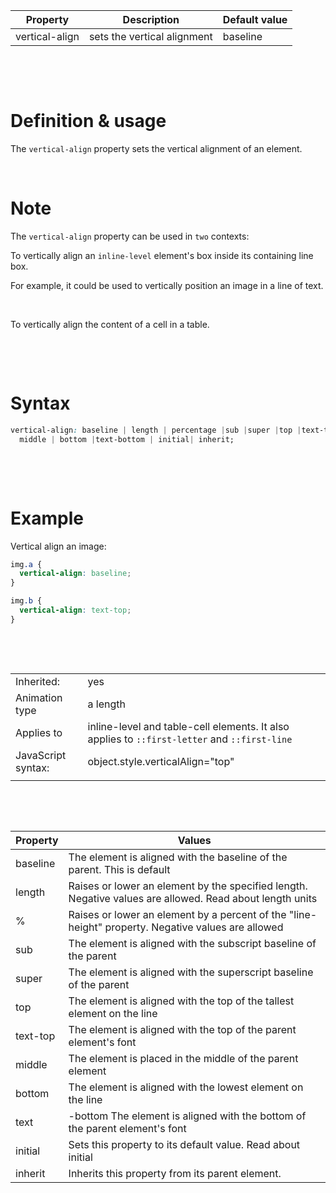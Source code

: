 | Property       | Description                 | Default value |
| -------------- | --------------------------- | ------------- |
| vertical-align | sets the vertical alignment | baseline      |

&nbsp;

&nbsp;

# Definition & usage

The `vertical-align` property sets the vertical alignment of an element.

&nbsp;

# Note

The `vertical-align` property can be used in `two` contexts:

To vertically align an `inline-level` element's box inside its containing line box.

For example, it could be used to vertically position an image in a line of text.

&nbsp;

To vertically align the content of a cell in a table.

&nbsp;

&nbsp;

# Syntax

```css
vertical-align: baseline | length | percentage |sub |super |top |text-top |
  middle | bottom |text-bottom | initial| inherit;
```

&nbsp;

&nbsp;

# Example

Vertical align an image:

```css
img.a {
  vertical-align: baseline;
}

img.b {
  vertical-align: text-top;
}
```

&nbsp;

&nbsp;

|                    |                                                                                              |
| ------------------ | -------------------------------------------------------------------------------------------- |
| Inherited:         | yes                                                                                          |
| Animation type     | a length                                                                                     |
| Applies to         | inline-level and table-cell elements. It also applies to `::first-letter` and `::first-line` |
| JavaScript syntax: | object.style.verticalAlign="top"                                                             |
|                    |                                                                                              |

&nbsp;

&nbsp;

| Property | Values                                                                                                   |
| -------- | -------------------------------------------------------------------------------------------------------- |
| baseline | The element is aligned with the baseline of the parent. This is default                                  |
| length   | Raises or lower an element by the specified length. Negative values are allowed. Read about length units |
| %        | Raises or lower an element by a percent of the "line-height" property. Negative values are allowed       |
| sub      | The element is aligned with the subscript baseline of the parent                                         |
| super    | The element is aligned with the superscript baseline of the parent                                       |
| top      | The element is aligned with the top of the tallest element on the line                                   |
| text-top | The element is aligned with the top of the parent element's font                                         |
| middle   | The element is placed in the middle of the parent element                                                |
| bottom   | The element is aligned with the lowest element on the line                                               |
| text     | -bottom The element is aligned with the bottom of the parent element's font                              |
| initial  | Sets this property to its default value. Read about initial                                              |
| inherit  | Inherits this property from its parent element.                                                          |

